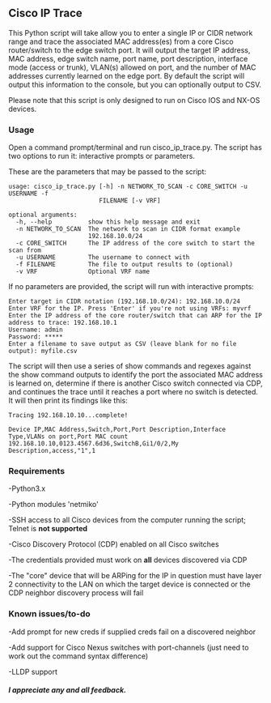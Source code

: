 ## Cisco IP Trace

This Python script will take allow you to enter a single IP or CIDR network range and trace the associated MAC address(es) from a core Cisco router/switch to the edge switch port. It will output the target IP address, MAC address, edge switch name, port name, port description, interface mode (access or trunk), VLAN(s) allowed on port, and the number of MAC addresses currently learned on the edge port. By default the script will output this information to the console, but you can optionally output to CSV.

Please note that this script is only designed to run on Cisco IOS and NX-OS devices.

### Usage

Open a command prompt/terminal and run cisco_ip_trace.py. The script has two options to run it: interactive prompts or parameters. 

These are the parameters that may be passed to the script:
```
usage: cisco_ip_trace.py [-h] -n NETWORK_TO_SCAN -c CORE_SWITCH -u USERNAME -f
                         FILENAME [-v VRF]

optional arguments:
  -h, --help          show this help message and exit
  -n NETWORK_TO_SCAN  The network to scan in CIDR format example
                      192.168.10.0/24
  -c CORE_SWITCH      The IP address of the core switch to start the scan from
  -u USERNAME         The username to connect with
  -f FILENAME         The file to output results to (optional)
  -v VRF              Optional VRF name
```
If no parameters are provided, the script will run with interactive prompts:

```
Enter target in CIDR notation (192.168.10.0/24): 192.168.10.0/24
Enter VRF for the IP. Press 'Enter' if you're not using VRFs: myvrf
Enter the IP address of the core router/switch that can ARP for the IP address to trace: 192.168.10.1
Username: admin
Password: *****
Enter a filename to save output as CSV (leave blank for no file output): myfile.csv
```

The script will then use a series of show commands and regexes against the show command outputs to identify the port the associated MAC address is learned on, determine if there is another Cisco switch connected via CDP, and continues the trace until it reaches a port where no switch is detected. It will then print its findings like this:

```
Tracing 192.168.10.10...complete!

Device IP,MAC Address,Switch,Port,Port Description,Interface Type,VLANs on port,Port MAC count
192.168.10.10,0123.4567.6d36,SwitchB,Gi1/0/2,My Description,access,"1",1
```

### Requirements

-Python3.x

-Python modules 'netmiko'

-SSH access to all Cisco devices from the computer running the script; Telnet is **not supported**

-Cisco Discovery Protocol (CDP) enabled on all Cisco switches

-The credentials provided must work on **all** devices discovered via CDP

-The "core" device that will be ARPing for the IP in question must have layer 2 connectivity to the LAN on which the target device is connected or the CDP neighbor discovery process will fail

### Known issues/to-do

-Add prompt for new creds if supplied creds fail on a discovered neighbor

-Add support for Cisco Nexus switches with port-channels (just need to work out the command syntax difference)

-LLDP support

##### I appreciate any and all feedback.

